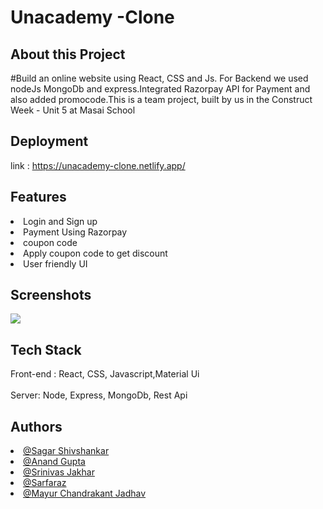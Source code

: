 #  Unacademy -Clone

## About this Project

#Build an online website using React, CSS and Js. For Backend we used nodeJs MongoDb and express.Integrated Razorpay API for Payment and also added promocode.This is a team project, built by us in the Construct Week - Unit 5 at Masai School

## Deployment

<!-- To deploy this project run
<div style = "width:400px">npm run start</div> -->

link : https://unacademy-clone.netlify.app/

## Features
<li> Login and Sign up </li>
<li>Payment Using Razorpay</li>
<li>coupon code</li>
<li>Apply coupon code to get discount</li>
<li>User friendly UI</li>

## Screenshots
<img src="https://camo.githubusercontent.com/fa1ce586f2d122a6101498707c7c7787e757d9ba59af04304ed099407adb8ea5/68747470733a2f2f6d69726f2e6d656469756d2e636f6d2f6d61782f313430302f302a6e394b334532416f533143384b4e3874"></img>
<br/>

## Tech Stack 
Front-end : React, CSS, Javascript,Material Ui
<br>
<br>
Server: Node, Express, MongoDb, Rest Api

## Authors
<li><a href="https://github.com/sagarshiv13" >@Sagar Shivshankar</a></li>
<li><a href="https://github.com/anand7071" >@Anand Gupta</a></li>
<li><a href="https://github.com/snjakhar" >@Srinivas Jakhar</a></li>
<li><a href="https://github.com/Sarfaraz0730" >@Sarfaraz</a></li>
<li><a href="https://github.com/mayurjadhav09" >@Mayur Chandrakant Jadhav</a></li>







